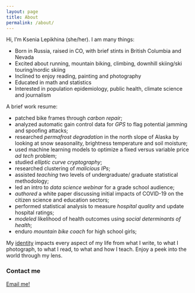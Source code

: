```yaml
---
layout: page
title: About
permalink: /about/
---
```


Hi, I’m Ksenia Lepikhina (she/her). I am many things:
- Born in Russia, raised in CO, with brief stints in British Columbia and Nevada
- Excited about running, mountain biking, climbing, downhill skiing/ski touring/nordic skiing
- Inclined to enjoy reading, painting and photography
- Educated in math and statistics
- Interested in population epidemiology, public health, climate science and journalism

A brief work resume:
- patched bike frames through _carbon repair_;
- analyzed automatic gain control data for _GPS_ to flag potential jamming and spoofing attacks;
- researched _permafrost degradation_ in the north slope of Alaska by looking at snow seasonality, brightness temperature and soil moisture;
- used machine learning models to optimize a fixed versus variable price _ad tech_ problem;
- studied _elliptic curve cryptography_;
- researched clustering of _malicious IPs_;
- assisted _teaching_ two levels of undergraduate/ graduate statistical methodology;
- led an intro to _data science webinar_ for a grade school audience;
- _authored_ a white paper discussing initial impacts of COVID-19 on the citizen science and education sectors; 
- performed statistical analysis to measure _hospital quality_ and update hospital ratings;
- _modeled_ likelihood of health outcomes using _social determinants of health_;
- enduro _mountain bike coach_ for high school girls;

My <a href="https://www.youtube.com/watch?v=CjxFvm3E73M&feature=youtu.be" target="_blank">identity</a> impacts every aspect of my life from what I write, to what I photograph, to what I read, to what and how I teach. Enjoy a peek into the world through my lens.

### Contact me

[Email me!](mailto:kklepi@gmail.com)

